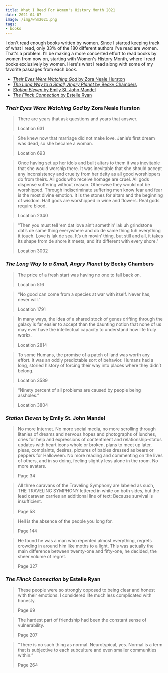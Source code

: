 ```yaml
---
title: What I Read For Women's History Month 2021
date: 2021-04-07
image: /img/whm2021.png
tags:
- books
---
```


I don't read enough books written by women. Since I started keeping track of what I read, only 33% of the 180 different authors I've read are women. That's a problem. I'll be making a more concerted effort to read books by women from now on, starting with Women's History Month, where I read books exclusively by women. Here's what I read along with some of my favorite passages from each book.

- [*Their Eyes Were Watching God* by Zora Neale Hurston](#their-eyes-were-watching-god-by-zora-neale-hurston)
- [*The Long Way to a Small, Angry Planet* by Becky Chambers](#the-long-way-to-a-small-angry-planet-by-becky-chambers)
- [*Station Eleven* by Emily St. John Mandel](#station-eleven-by-emily-st-john-mandel)
- [*The Flinck Connection* by Estelle Ryan](#the-flinck-connection-by-estelle-ryan)

### *Their Eyes Were Watching God* by Zora Neale Hurston

<blockquote class="highlight"><p>There are years that ask questions and years that answer.</p><footer>Location 631</footer></blockquote>

<blockquote class="highlight"><p>She knew now that marriage did not make love. Janie’s first dream was dead, so she became a woman.</p><footer>Location 693</footer></blockquote>

<blockquote class="highlight"><p>Once having set up her idols and built altars to them it was inevitable that she would worship there. It was inevitable that she should accept any inconsistency and cruelty from her deity as all good worshippers do from theirs. All gods who receive homage are cruel. All gods dispense suffering without reason. Otherwise they would not be worshipped. Through indiscriminate suffering men know fear and fear is the most divine emotion. It is the stones for altars and the beginning of wisdom. Half gods are worshipped in wine and flowers. Real gods require blood.</p><footer>Location 2340</footer></blockquote>

<blockquote class="highlight"><p>"Then you must tell ’em dat love ain’t somethin’ lak uh grindstone dat’s de same thing everywhere and do de same thing tuh everything it touch. Love is lak de sea. It’s uh movin’ thing, but still and all, it takes its shape from de shore it meets, and it’s different with every shore."</p><footer>Location 3002</footer></blockquote>

### *The Long Way to a Small, Angry Planet* by Becky Chambers

<blockquote class="highlight"><p>The price of a fresh start was having no one to fall back on.</p><footer>Location 516</footer></blockquote>

<blockquote class="highlight"><p>“No good can come from a species at war with itself. Never has, never will.”</p><footer>Location 1791</footer></blockquote>

<blockquote class="highlight"><p>In many ways, the idea of a shared stock of genes drifting through the galaxy is far easier to accept than the daunting notion that none of us may ever have the intellectual capacity to understand how life truly works.</p><footer>Location 2814</footer></blockquote>

<blockquote class="highlight"><p>To some Humans, the promise of a patch of land was worth any effort. It was an oddly predictable sort of behavior. Humans had a long, storied history of forcing their way into places where they didn’t belong.</p><footer>Location 3589</footer></blockquote>

<blockquote class="highlight"><p>“Ninety percent of all problems are caused by people being assholes.”</p><footer>Location 3804</footer></blockquote>

### *Station Eleven* by Emily St. John Mandel

<blockquote class="highlight"><p>No more Internet. No more social media, no more scrolling through litanies of dreams and nervous hopes and photographs of lunches, cries for help and expressions of contentment and relationship-status updates with heart icons whole or broken, plans to meet up later, pleas, complaints, desires, pictures of babies dressed as bears or peppers for Halloween. No more reading and commenting on the lives of others, and in so doing, feeling slightly less alone in the room. No more avatars.</p><footer>Page 34</footer></blockquote>

<blockquote class="highlight"><p>All three caravans of the Traveling Symphony are labeled as such, THE TRAVELING SYMPHONY lettered in white on both sides, but the lead caravan carries an additional line of text: Because survival is insufficient.</p><footer>Page 58</footer></blockquote>

<blockquote class="highlight"><p>Hell is the absence of the people you long for.</p><footer>Page 144</footer></blockquote>

<blockquote class="highlight"><p>He found he was a man who repented almost everything, regrets crowding in around him like moths to a light. This was actually the main difference between twenty-one and fifty-one, he decided, the sheer volume of regret.</p><footer>Page  327</footer></blockquote>

### *The Flinck Connection* by Estelle Ryan

<blockquote class="highlight"><p>These people were so strongly opposed to being clear and honest with their emotions. I considered life much less complicated with honesty.</p><footer>Page 69</footer></blockquote>

<blockquote class="highlight"><p>The hardest part of friendship had been the constant sense of vulnerability.</p><footer>Page 207</footer></blockquote>

<blockquote class="highlight"><p>“There is no such thing as normal. Neurotypical, yes. Normal is a term that is subjective to each subculture and even smaller communities within.”</p><footer>Page 264</footer></blockquote>